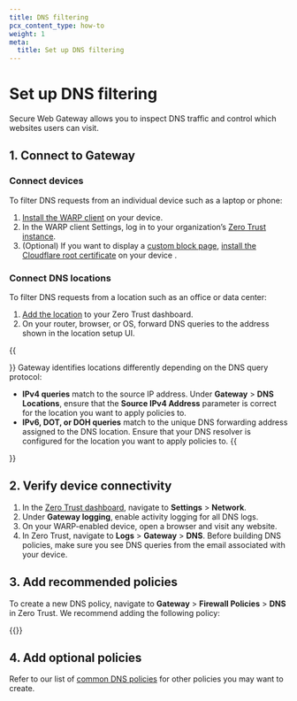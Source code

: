 ```yaml
---
title: DNS filtering
pcx_content_type: how-to
weight: 1
meta:
  title: Set up DNS filtering
---
```


# Set up DNS filtering

Secure Web Gateway allows you to inspect DNS traffic and control which websites users can visit.

## 1. Connect to Gateway

### Connect devices

To filter DNS requests from an individual device such as a laptop or phone:

1. [Install the WARP client](/cloudflare-one/connections/connect-devices/warp/deployment/) on your device.
2. In the WARP client Settings, log in to your organization’s [Zero Trust instance](/cloudflare-one/glossary/#team-name).
3. (Optional) If you want to display a [custom block page](/cloudflare-one/policies/filtering/configuring-block-page/), [install the Cloudflare root certificate](/cloudflare-one/connections/connect-devices/warp/user-side-certificates/install-cloudflare-cert/) on your device .

### Connect DNS locations

To filter DNS requests from a location such as an office or data center:

1. [Add the location](/cloudflare-one/connections/connect-devices/agentless/dns/locations/) to your Zero Trust dashboard.
2. On your router, browser, or OS, forward DNS queries to the address shown in the location setup UI.

{{<Aside type="note">}}
Gateway identifies locations differently depending on the DNS query protocol:

- **IPv4 queries** match to the source IP address. Under **Gateway** > **DNS Locations**, ensure that the **Source IPv4 Address** parameter is correct for the location you want to apply policies to.
- **IPv6, DOT, or DOH queries** match to the unique DNS forwarding address assigned to the DNS location. Ensure that your DNS resolver is configured for the location you want to apply policies to.
  {{</Aside>}}

## 2. Verify device connectivity

1. In the [Zero Trust dashboard](https://one.dash.cloudflare.com), navigate to **Settings** > **Network**.
2. Under **Gateway logging**, enable activity logging for all DNS logs.
3. On your WARP-enabled device, open a browser and visit any website.
4. In Zero Trust, navigate to **Logs** > **Gateway** > **DNS**. Before building DNS policies, make sure you see DNS queries from the email associated with your device.

## 3. Add recommended policies

To create a new DNS policy, navigate to **Gateway** > **Firewall Policies** > **DNS** in Zero Trust. We recommend adding the following policy:

{{<render file="gateway/_policies-recommended.md">}}

## 4. Add optional policies

Refer to our list of [common DNS policies](/cloudflare-one/policies/filtering/dns-policies/common-policies) for other policies you may want to create.
